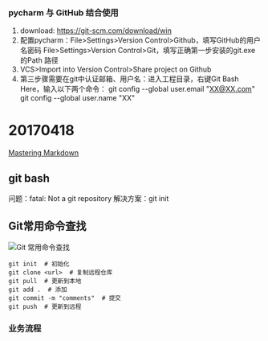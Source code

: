 ### pycharm 与 GitHub 结合使用
1. download: https://git-scm.com/download/win
2. 配置pycharm：File>Settings>Version Control>Github，填写GitHub的用户名密码
    File>Settings>Version Control>Git，填写正确第一步安装的git.exe的Path 路径
3. VCS>Import into Version Control>Share project on Github
4. 第三步骤需要在git中认证邮箱、用户名：进入工程目录，右键Git Bash Here，输入以下两个命令：
    git config --global user.email "XX@XX.com"
    git config --global user.name "XX"

# 20170418
[Mastering Markdown](https://guides.github.com/features/mastering-markdown/)
## git bash
问题：fatal: Not a git repository
解决方案：git init
## Git常用命令查找
![Git 常用命令查找](http://images2015.cnblogs.com/blog/602207/201606/602207-20160618090147620-1421667287.jpg)
```
git init  # 初始化
git clone <url>  # 复制远程仓库
git pull  # 更新到本地
git add .  # 添加
git commit -m "comments"  # 提交
git push  # 更新到远程
```

### 业务流程
